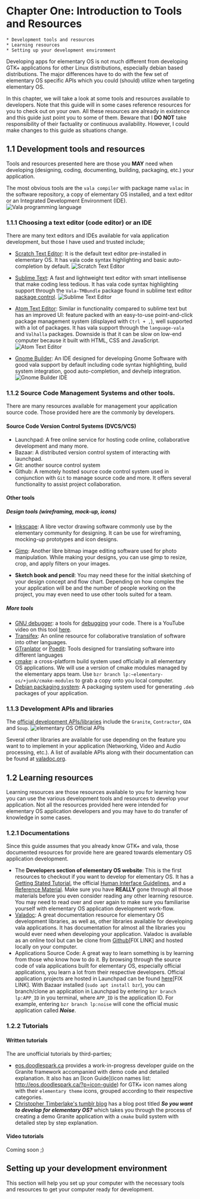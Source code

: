 # Chapter One: Introduction to Tools and Resources
    * Development tools and resources
    * Learning resources
    * Setting up your development environment

Developing apps for elementary OS is not much different from developing GTK+ applications  for other Linux distributions, especially debian based  distributions. The major differences have to do with the few set of elementary OS specific APIs which you could (should) utilize when targeting elementary OS.

In this chapter, we will take a look at some tools and resources available to developers. Note that this guide will in some cases reference resources for you to check out on your own. All these resources are already in existence and this guide just point you to some of them. Beware that I **DO NOT** take responsibility of their factuality or continuous availability. However, I could make changes to this guide as situations change.

## 1.1 Development tools and resources
Tools and resources presented here are those you **MAY** need when developing (designing, coding, documenting, building, packaging, etc.) your application.


The most obvious tools are the `vala compiler` with package name `valac` in the software repository, a copy of elementary OS installed, and a text editor or an Integrated Development Environment (IDE).
![Vala programming language](images/vala-description.png)

### 1.1.1 Choosing a text editor (code editor) or an IDE
There are many text editors and IDEs available for vala application development, but those I have used and trusted include;

* [Scratch Text Editor](http://elementary.io): It is the default text editor pre-installed in elementary OS. It has vala code syntax highlighting and basic auto-completion by default.
![Scratch Text Editor](images/scratch.png)

* [Sublime Text](http://sublimetext.com): A fast and lightweight text editor with smart intellisense that make coding less tedious. It has vala code syntax highlighting support through the `Vala-TMBundle` package found in sublime text editor [package control](https://packagecontrol.io/).
![Sublime Text Editor](images/sublime-text.png)

* [Atom Text Editor](http://atom.io): Similar in functionality compared to sublime text but has an improved UI: feature packed with an easy-to-use point-and-click package management system (displayed with `Ctrl + ,`), well supported with a lot of packages. It has vala support through the `language-vala` and `Valhalla` packages. Downside is that it can be slow on low-end computer because it built with HTML, CSS and JavaScript.
![Atom Text Editor](images/atom-text-editor.png)

* [Gnome Builder](https://wiki.gnome.org/Apps/Builder): An IDE designed for developing Gnome Software with good vala support by default including code syntax highlighting, build system integration, good auto-completion, and devhelp integration.
![Gnome Builder IDE](images/gnome-builder.png)


### 1.1.2 Source Code Management Systems and other tools.
There are many resources available for management your application source code. Those provided here are the commonly by developers. 

#### Source Code Version Control Systems (DVCS/VCS)
* Launchpad: A free online service for hosting code online, collaborative development and many more.
* Bazaar: A distributed version control system of interacting with launchpad.
* Git: another source control system
* Github: A remotely hosted source code control system used in conjunction with `Git` to manage source code and more. It offers several functionality to assist project collaboration. 

#### Other tools

##### Design tools (wireframing, mock-up, icons) 
* [Inkscape](inkscape.org): A libre vector drawing software commonly use by the elementary community for designing. It can be use for wireframing, mocking-up prototypes and icon designs.

* [Gimp](gimp.net): Another libre bitmap image editing software used for photo manipulation. While making your designs, you can use gimp to resize, crop, and apply filters on your images.

* **Sketch book and pencil**: You may need these for the initial sketching of your design concept and flow chart. Depending on how complex the your application will be and the number of people working on the project, you may even need to use other tools suited for a team.

##### More tools
* [GNU debugger](https://www.gnu.org/software/gdb/): a tools for [debugging](https://en.wikipedia.org/wiki/Debugger) your code. There is a YouTube video on this tool [here](https://www.youtube.com/watch?v=7vTCR4_m48s).
* [Transifex](https://www.transifex.com): An online resource for collaborative translation of software into other languages. 
* [GTranlator](https://wiki.gnome.org/Apps/Gtranslator) or [Poedit](https://poedit.net): Tools designed for translating software into different languages
* [cmake](http://www.cmake.org/): a cross-platform build system used officially in all elementary OS applications. We will use a version of cmake modules managed by the elementary apps team. Use `bzr branch lp:~elementary-os/+junk/cmake-modules` to grab a copy onto you local computer.
* [Debian packaging system](https://wiki.debian.org/Packaging): A packaging system used for generating `.deb` packages of your application.  


### 1.1.3 Development APIs and libraries
The [official development APIs/libraries](http://elementary.io/developer) include the `Granite`, `Contractor`, `GDA` and `Soup`.
![elementary OS Official APIs](images/elementaryos-apis.png)

Several other libraries are available for use depending on the feature you want to to implement in your application (Networking, Video and Audio processing, etc.). A list of available APIs along with their documentation can be found at [valadoc.org](valadoc.org).



## 1.2 Learning resources
Learning resources are those resources available to you for learning how you can use the various development tools and resources to develop your application. Not all the resources provided here were intended for elementary OS application developers and you may have to do transfer of knowledge in some cases.  

### 1.2.1 Documentations
Since this guide assumes that you already know GTK+ and vala, those documented resources for provide here are geared towards elementary OS application development. 

* The **Developers section of elementary OS website**: This is the first resources to checkout if you want to develop for elementary OS. It has a [Getting Stated Tutorial](https://elementary.io/docs/code/getting-started), the official [Human Interface Guidelines](https://elementary.io/docs/human-interface-guidelines), and a [Reference Material](https://elementary.io/docs/code/reference). Make sure you have **REALLY** gone through all those materials before you even consider reading any other learning resource. You may need to read over and over again to make sure you familiarise yourself with elementary OS application development work-flow. 
* [Valadoc](valadoc.org): A great documentation resource for elementary OS development libraries, as well as, other libraries available for developing vala applications. It has documentation for almost all the libraries you would ever need when developing your application. Valadoc is available as an online tool but can be clone from [Github](https://github.com)[FIX LINK] and hosted locally on your computer. 
* Applications Source Code: A great way to learn something is by learning from those who know how to do it. By browsing through the source code of vala applications built for elementary OS, especially official applications, you learn a lot from their respective developers. Official application projects are hosted in Launchpad can be found [here](https://launchpad.net/elementary)[FIX LINK]. With Bazaar installed (`sudo apt install bzr`), you can branch/clone an application in Launchpad by entering `bzr branch lp:APP_ID` in you terminal, where `APP_ID` is the application ID. For example, entering `bzr branch lp:noise` will cone the official music application called ___Noise___.


### 1.2.2 Tutorials
#### Written tutorials
The are unofficial tutorials by third-parties;

* [eos.doodlespark.ca](http://eos.doodlespark.ca) provides a work-in-progress developer guide on the Granite framework accompanied with demo code and detailed explanation. It also has an [Icon Guide](icon names list: http://eos.doodlespark.ca/?p=icon-guide) for GTK+ icon names along with their `elementary theme` icons, grouped according to their respective categories. 
* [ Christopher Timberlake's tumblr blog](http://game64.tumblr.com) has a blog post titled ***So you want to develop for elementary OS?*** which takes you through the process of creating a demo Granite application with a `cmake` build system with detailed step by step explanation. 


#### Video tutorials
Coming soon ;)


## Setting up your development environment
This section will help you set up your computer with the necessary tools and resources to get your computer ready for development. 